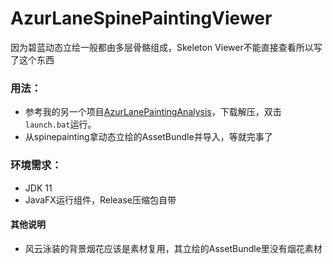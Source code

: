 # AzurLaneSpinePaintingViewer

因为碧蓝动态立绘一般都由多层骨骼组成，Skeleton Viewer不能直接查看所以写了这个东西

### 用法：
- 参考我的另一个项目[AzurLanePaintingAnalysis](https://github.com/Deficuet/AzurLanePaintingAnalysis-Kt)，下载解压，双击`launch.bat`运行。
- 从spinepainting拿动态立绘的AssetBundle并导入，等就完事了
### 环境需求：
- JDK 11
- JavaFX运行组件，Release压缩包自带
#### 其他说明
- 风云泳装的背景烟花应该是素材复用，其立绘的AssetBundle里没有烟花素材
